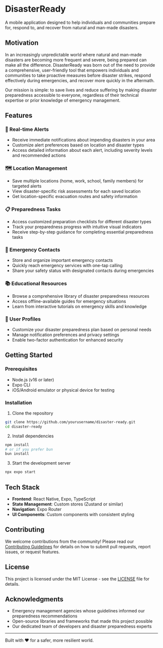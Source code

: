 # DisasterReady

A mobile application designed to help individuals and communities prepare for, respond to, and recover from natural and man-made disasters.

## Motivation

In an increasingly unpredictable world where natural and man-made disasters are becoming more frequent and severe, being prepared can make all the difference. DisasterReady was born out of the need to provide a comprehensive, user-friendly tool that empowers individuals and communities to take proactive measures before disaster strikes, respond effectively during emergencies, and recover more quickly in the aftermath.

Our mission is simple: to save lives and reduce suffering by making disaster preparedness accessible to everyone, regardless of their technical expertise or prior knowledge of emergency management.

## Features

### 🚨 Real-time Alerts
- Receive immediate notifications about impending disasters in your area
- Customize alert preferences based on location and disaster types
- Access detailed information about each alert, including severity levels and recommended actions

### 🗺️ Location Management
- Save multiple locations (home, work, school, family members) for targeted alerts
- View disaster-specific risk assessments for each saved location
- Get location-specific evacuation routes and safety information

### 📋 Preparedness Tasks
- Access customized preparation checklists for different disaster types
- Track your preparedness progress with intuitive visual indicators
- Receive step-by-step guidance for completing essential preparedness tasks

### 📱 Emergency Contacts
- Store and organize important emergency contacts
- Quickly reach emergency services with one-tap calling
- Share your safety status with designated contacts during emergencies

### 📚 Educational Resources
- Browse a comprehensive library of disaster preparedness resources
- Access offline-available guides for emergency situations
- Learn from interactive tutorials on emergency skills and knowledge

### 👤 User Profiles
- Customize your disaster preparedness plan based on personal needs
- Manage notification preferences and privacy settings
- Enable two-factor authentication for enhanced security

## Getting Started

### Prerequisites
- Node.js (v16 or later)
- Expo CLI
- iOS/Android emulator or physical device for testing

### Installation

1. Clone the repository
```bash
git clone https://github.com/yourusername/disaster-ready.git
cd disaster-ready
```

2. Install dependencies
```bash
npm install
# or if you prefer bun
bun install
```

3. Start the development server
```bash
npx expo start
```

## Tech Stack

- **Frontend**: React Native, Expo, TypeScript
- **State Management**: Custom stores (Zustand or similar)
- **Navigation**: Expo Router
- **UI Components**: Custom components with consistent styling

## Contributing

We welcome contributions from the community! Please read our [Contributing Guidelines](CONTRIBUTING.md) for details on how to submit pull requests, report issues, or request features.

## License

This project is licensed under the MIT License - see the [LICENSE](LICENSE) file for details.

## Acknowledgments

- Emergency management agencies whose guidelines informed our preparedness recommendations
- Open-source libraries and frameworks that made this project possible
- Our dedicated team of developers and disaster preparedness experts

---

Built with ❤️ for a safer, more resilient world.
